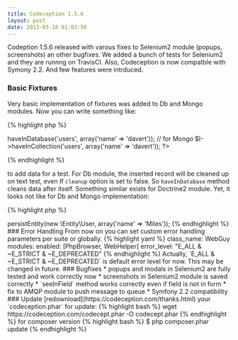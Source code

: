 ```yaml
---
title: Codeception 1.5.6
layout: post
date: 2013-03-10 01:03:50
---
```


Codeption 1.5.6 released with varous fixes to Selenium2 module (popups, screenshots) an other bugfixes.
We added a bunch of tests for Selenium2 and they are runnng on TravisCI. 
Also, Codeception is now compatble with Symony 2.2. And few features were intrduced. 

### Basic Fixtures

Very basic implementation of fixtures was added to Db and Mongo modules.
Now you can write something like:

{% highlight php %}
<?php
// for Db
$I->haveInDatabase('users', array('name' => 'davert'));
// for Mongo
$I->haveInCollection('users', array('name' => 'davert'));
?>
{% endhighlight %}

to add data for a test. For Db module, the inserted record will be cleaned up on text test, even If `cleanup` option is set to false. So `haveInDatabase` method cleans data after itself.
Something similar exists for Doctrine2 module. Yet, it looks not like for Db and Mongo implementation:

{% highlight php %}
<?php
$I->persistEntity(new \Entity\User, array('name' => 'Miles'));
{% endhighlight %}

### Error Handling

From now on you can set custom error handling parameters per suite or globally.

{% highlight yaml %}
class_name: WebGuy
modules:
    enabled: [PhpBrowser, WebHelper]
error_level: "E_ALL & ~E_STRICT & ~E_DEPRECATED"
{% endhighlight %}

Actually, `E_ALL & ~E_STRICT & ~E_DEPRECATED` is default error level for now. This may be changed in future.

### Bugfixes

* popups and modals in Selenium2 are fully tested and work correctly now
* screenshots in Selenium2 module is saved correctly
* `seeInField` method works correctly even if field is not in form
* fix to AMQP module to push message to queue
* Symfony 2.2 compatibility

### Update

 [redownload](https://codeception.com/thanks.html) your `codeception.phar` for update:

{% highlight bash %}
wget https://codeception.com/codecept.phar -O codecept.phar
{% endhighlight %}

for composer version

{% highlight bash %}
$ php composer.phar update
{% endhighlight %}
